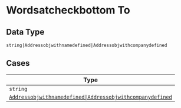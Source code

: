 
# Wordsatcheckbottom To

## Data Type

`string|Addressobjwithnamedefined|Addressobjwithcompanydefined`

## Cases

| Type |
|  --- |
| `string` |
| [`Addressobjwithnamedefined\|Addressobjwithcompanydefined`](../../../doc/models/containers/inline-address-us-chk-11.md) |

